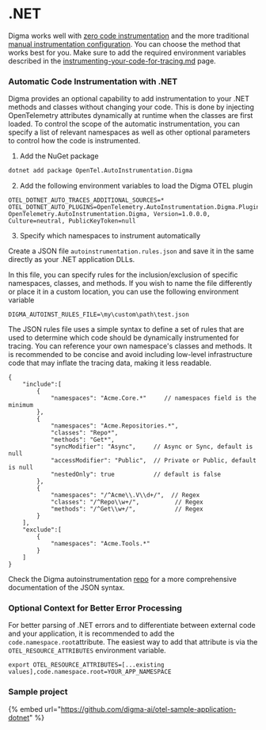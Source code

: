# .NET

Digma works well with [zero code instrumentation](https://opentelemetry.io/docs/zero-code/net/) and the more traditional [manual instrumentation configuration](https://opentelemetry.io/docs/languages/net/instrumentation/).  You can choose the method that works best for you.  Make sure to add the required environment variables described in the [instrumenting-your-code-for-tracing.md](instrumenting-your-code-for-tracing.md "mention") page.

### Automatic Code Instrumentation with .NET

Digma provides an optional capability to add instrumentation to your .NET methods and classes without changing your code. This is done by injecting OpenTelemetry attributes dynamically at runtime when the classes are first loaded. To control the scope of the automatic instrumentation, you can specify a list of relevant namespaces as well as other optional parameters to control how the code is instrumented.



1. Add the NuGet package

```bash
dotnet add package OpenTel.AutoInstrumentation.Digma
```

2. Add the following environment variables to load the Digma OTEL plugin

```
OTEL_DOTNET_AUTO_TRACES_ADDITIONAL_SOURCES=*
OTEL_DOTNET_AUTO_PLUGINS=OpenTelemetry.AutoInstrumentation.Digma.Plugin, OpenTelemetry.AutoInstrumentation.Digma, Version=1.0.0.0, Culture=neutral, PublicKeyToken=null
```

3. Specify which namespaces to instrument automatically

Create a JSON file  `autoinstrumentation.rules.json` and save it in the same directly as your .NET application DLLs.

In this file, you can specify rules for the inclusion/exclusion of specific namespaces, classes, and methods. If you wish to name the file differently or place it in a custom location, you can use the following environment variable

```
DIGMA_AUTOINST_RULES_FILE=\my\custom\path\test.json
```

The JSON rules file uses a simple syntax to define a set of rules that are used to determine which code should be dynamically instrumented for tracing.  You can reference your own namespace's classes and methods. It is recommended to be concise and avoid including low-level infrastructure code that may inflate the tracing data, making it less readable.

```
{
    "include":[
        {
            "namespaces": "Acme.Core.*"     // namespaces field is the minimum
        },
        {
            "namespaces": "Acme.Repositories.*",
            "classes": "Repo*",
            "methods": "Get*",
            "syncModifier": "Async",     // Async or Sync, default is null
            "accessModifier": "Public",  // Private or Public, default is null
            "nestedOnly": true           // default is false
        },
        {
            "namespaces": "/^Acme\\.V\\d+/",  // Regex
            "classes": "/^Repo\\w+/",          // Regex
            "methods": "/^Get\\w+/",           // Regex
        }
    ],
    "exclude":[
        {
            "namespaces": "Acme.Tools.*"
        }
    ]
}
```

Check the Digma autoinstrumentation [repo](https://github.com/digma-ai/OpenTelemetry.Instrumentation.Digma/tree/main/src/OpenTelemetry.AutoInstrumentation.Digma) for a more comprehensive documentation of the JSON syntax.

### Optional Context for Better Error Processing&#x20;

For better parsing of .NET errors and to differentiate between external code and your application, it is recommended to add the `code.namespace.root`attribute. The easiest way to add that attribute is via the `OTEL_RESOURCE_ATTRIBUTES` environment variable.&#x20;

```
export OTEL_RESOURCE_ATTRIBUTES=[...existing values],code.namespace.root=YOUR_APP_NAMESPACE 
```

### Sample project

{% embed url="https://github.com/digma-ai/otel-sample-application-dotnet" %}
